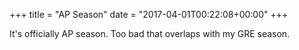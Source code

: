 +++
title = "AP Season"
date = "2017-04-01T00:22:08+00:00"
+++

It's officially AP season. Too bad that overlaps with my GRE season.
			
